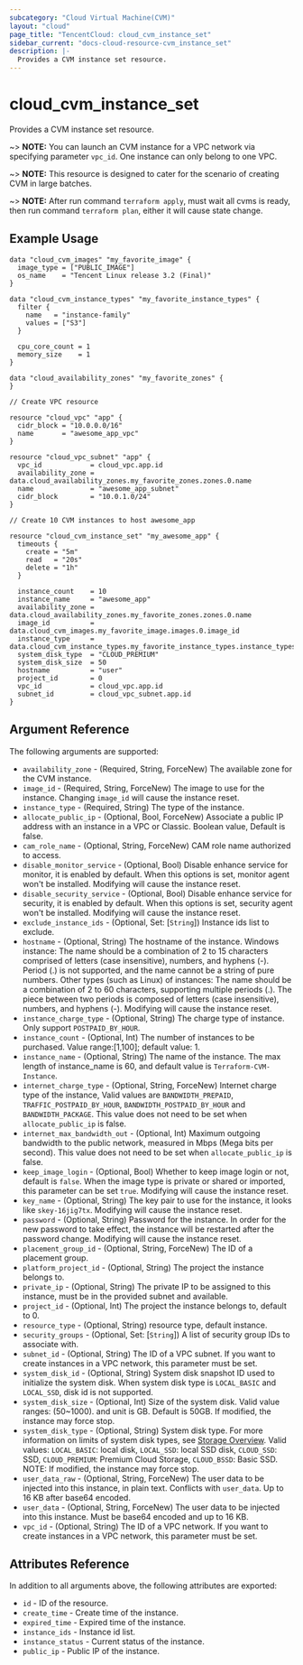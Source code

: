 ```yaml
---
subcategory: "Cloud Virtual Machine(CVM)"
layout: "cloud"
page_title: "TencentCloud: cloud_cvm_instance_set"
sidebar_current: "docs-cloud-resource-cvm_instance_set"
description: |-
  Provides a CVM instance set resource.
---
```


# cloud_cvm_instance_set

Provides a CVM instance set resource.

~> **NOTE:** You can launch an CVM instance for a VPC network via specifying parameter `vpc_id`. One instance can only belong to one VPC.

~> **NOTE:** This resource is designed to cater for the scenario of creating CVM in large batches.

~> **NOTE:** After run command `terraform apply`, must wait all cvms is ready, then run command `terraform plan`, either it will cause state change.

## Example Usage

```hcl
data "cloud_cvm_images" "my_favorite_image" {
  image_type = ["PUBLIC_IMAGE"]
  os_name    = "Tencent Linux release 3.2 (Final)"
}

data "cloud_cvm_instance_types" "my_favorite_instance_types" {
  filter {
    name   = "instance-family"
    values = ["S3"]
  }

  cpu_core_count = 1
  memory_size    = 1
}

data "cloud_availability_zones" "my_favorite_zones" {
}

// Create VPC resource

resource "cloud_vpc" "app" {
  cidr_block = "10.0.0.0/16"
  name       = "awesome_app_vpc"
}

resource "cloud_vpc_subnet" "app" {
  vpc_id            = cloud_vpc.app.id
  availability_zone = data.cloud_availability_zones.my_favorite_zones.zones.0.name
  name              = "awesome_app_subnet"
  cidr_block        = "10.0.1.0/24"
}

// Create 10 CVM instances to host awesome_app

resource "cloud_cvm_instance_set" "my_awesome_app" {
  timeouts {
    create = "5m"
    read   = "20s"
    delete = "1h"
  }

  instance_count    = 10
  instance_name     = "awesome_app"
  availability_zone = data.cloud_availability_zones.my_favorite_zones.zones.0.name
  image_id          = data.cloud_cvm_images.my_favorite_image.images.0.image_id
  instance_type     = data.cloud_cvm_instance_types.my_favorite_instance_types.instance_types.0.instance_type
  system_disk_type  = "CLOUD_PREMIUM"
  system_disk_size  = 50
  hostname          = "user"
  project_id        = 0
  vpc_id            = cloud_vpc.app.id
  subnet_id         = cloud_vpc_subnet.app.id
}
```

## Argument Reference

The following arguments are supported:

* `availability_zone` - (Required, String, ForceNew) The available zone for the CVM instance.
* `image_id` - (Required, String, ForceNew) The image to use for the instance. Changing `image_id` will cause the instance reset.
* `instance_type` - (Required, String) The type of the instance.
* `allocate_public_ip` - (Optional, Bool, ForceNew) Associate a public IP address with an instance in a VPC or Classic. Boolean value, Default is false.
* `cam_role_name` - (Optional, String, ForceNew) CAM role name authorized to access.
* `disable_monitor_service` - (Optional, Bool) Disable enhance service for monitor, it is enabled by default. When this options is set, monitor agent won't be installed. Modifying will cause the instance reset.
* `disable_security_service` - (Optional, Bool) Disable enhance service for security, it is enabled by default. When this options is set, security agent won't be installed. Modifying will cause the instance reset.
* `exclude_instance_ids` - (Optional, Set: [`String`]) Instance ids list to exclude.
* `hostname` - (Optional, String) The hostname of the instance. Windows instance: The name should be a combination of 2 to 15 characters comprised of letters (case insensitive), numbers, and hyphens (-). Period (.) is not supported, and the name cannot be a string of pure numbers. Other types (such as Linux) of instances: The name should be a combination of 2 to 60 characters, supporting multiple periods (.). The piece between two periods is composed of letters (case insensitive), numbers, and hyphens (-). Modifying will cause the instance reset.
* `instance_charge_type` - (Optional, String) The charge type of instance. Only support `POSTPAID_BY_HOUR`.
* `instance_count` - (Optional, Int) The number of instances to be purchased. Value range:[1,100]; default value: 1.
* `instance_name` - (Optional, String) The name of the instance. The max length of instance_name is 60, and default value is `Terraform-CVM-Instance`.
* `internet_charge_type` - (Optional, String, ForceNew) Internet charge type of the instance, Valid values are `BANDWIDTH_PREPAID`, `TRAFFIC_POSTPAID_BY_HOUR`, `BANDWIDTH_POSTPAID_BY_HOUR` and `BANDWIDTH_PACKAGE`. This value does not need to be set when `allocate_public_ip` is false.
* `internet_max_bandwidth_out` - (Optional, Int) Maximum outgoing bandwidth to the public network, measured in Mbps (Mega bits per second). This value does not need to be set when `allocate_public_ip` is false.
* `keep_image_login` - (Optional, Bool) Whether to keep image login or not, default is `false`. When the image type is private or shared or imported, this parameter can be set `true`. Modifying will cause the instance reset.
* `key_name` - (Optional, String) The key pair to use for the instance, it looks like `skey-16jig7tx`. Modifying will cause the instance reset.
* `password` - (Optional, String) Password for the instance. In order for the new password to take effect, the instance will be restarted after the password change. Modifying will cause the instance reset.
* `placement_group_id` - (Optional, String, ForceNew) The ID of a placement group.
* `platform_project_id` - (Optional, String) The project the instance belongs to.
* `private_ip` - (Optional, String) The private IP to be assigned to this instance, must be in the provided subnet and available.
* `project_id` - (Optional, Int) The project the instance belongs to, default to 0.
* `resource_type` - (Optional, String) resource type, default instance.
* `security_groups` - (Optional, Set: [`String`]) A list of security group IDs to associate with.
* `subnet_id` - (Optional, String) The ID of a VPC subnet. If you want to create instances in a VPC network, this parameter must be set.
* `system_disk_id` - (Optional, String) System disk snapshot ID used to initialize the system disk. When system disk type is `LOCAL_BASIC` and `LOCAL_SSD`, disk id is not supported.
* `system_disk_size` - (Optional, Int) Size of the system disk. Valid value ranges: (50~1000). and unit is GB. Default is 50GB. If modified, the instance may force stop.
* `system_disk_type` - (Optional, String) System disk type. For more information on limits of system disk types, see [Storage Overview](https://intl.cloud.tencent.com/document/product/213/4952). Valid values: `LOCAL_BASIC`: local disk, `LOCAL_SSD`: local SSD disk, `CLOUD_SSD`: SSD, `CLOUD_PREMIUM`: Premium Cloud Storage, `CLOUD_BSSD`: Basic SSD. NOTE: If modified, the instance may force stop.
* `user_data_raw` - (Optional, String, ForceNew) The user data to be injected into this instance, in plain text. Conflicts with `user_data`. Up to 16 KB after base64 encoded.
* `user_data` - (Optional, String, ForceNew) The user data to be injected into this instance. Must be base64 encoded and up to 16 KB.
* `vpc_id` - (Optional, String) The ID of a VPC network. If you want to create instances in a VPC network, this parameter must be set.

## Attributes Reference

In addition to all arguments above, the following attributes are exported:

* `id` - ID of the resource.
* `create_time` - Create time of the instance.
* `expired_time` - Expired time of the instance.
* `instance_ids` - Instance id list.
* `instance_status` - Current status of the instance.
* `public_ip` - Public IP of the instance.


